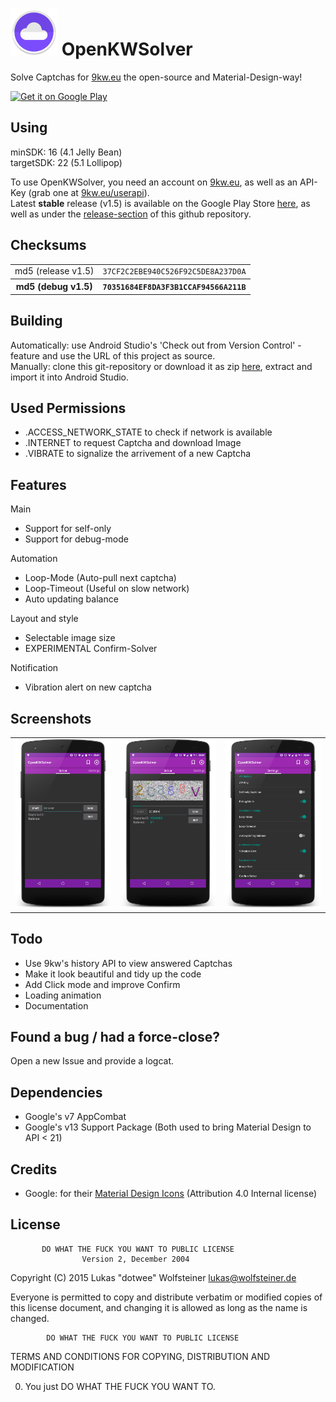 <img width="75px" height="75px" src="Icon.png" />  OpenKWSolver
=================================================================

Solve Captchas for [9kw.eu](http://www.9kw.eu/) the open-source and Material-Design-way!

<a href="https://play.google.com/store/apps/details?id=de.dotwee.openkwsolver">
  <img alt="Get it on Google Play"
       src="https://developer.android.com/images/brand/en_generic_rgb_wo_45.png" />
</a>

Using
-----

minSDK: 16 (4.1 Jelly Bean)
<br>targetSDK: 22 (5.1 Lollipop)

To use OpenKWSolver, you need an account on [9kw.eu](http://www.9kw.eu/), as well as an API-Key (grab one at [9kw.eu/userapi](http://www.9kw.eu/userapi.html)).
<br>Latest **stable** release (v1.5) is available on the Google Play Store [here](https://play.google.com/store/apps/details?id=de.dotwee.openkwsolver), as well as under the [release-section](https://github.com/dotWee/OpenKWSolver/releases) of this github repository.

Checksums
---------

<table>
  <tr>
    <td>md5 (release v1.5)</td>
    <td><code>37CF2C2EBE940C526F92C5DE8A237D0A</code></td>
  </tr>
  
  <tr>
    <th>md5 (debug v1.5)</th>
    <th><code>70351684EF8DA3F3B1CCAF94566A211B</code></th>
  </tr>
</table>

Building
--------

Automatically: use Android Studio's 'Check out from Version Control' - feature and use the URL of this project as source. <br>
Manually: clone this git-repository or download it as zip [here](https://github.com/dotwee/OpenKWSolver/archive/master.zip), extract and import it into Android Studio.

Used Permissions
----------------

+ .ACCESS_NETWORK_STATE to check if network is available
+ .INTERNET to request Captcha and download Image
+ .VIBRATE to signalize the arrivement of a new Captcha

Features
--------

Main
+ Support for self-only
+ Support for debug-mode

Automation
+ Loop-Mode (Auto-pull next captcha)
+ Loop-Timeout (Useful on slow network)
+ Auto updating balance

Layout and style
+ Selectable image size
+ EXPERIMENTAL Confirm-Solver

Notification
+ Vibration alert on new captcha

Screenshots
-----------

<table style="border: 0px;">
    <tr>
        <td><img width="200px" src="art/ScreenshotNormal.png" /></td>
        <td><img width="200px" src="art/ScreenshotWithCaptcha.png" /></td>
        <td><img width="200px" src="art/ScreenshotSettings.png" /></td>
    </tr>
</table>

Todo
----

+ Use 9kw's history API to view answered Captchas
+ Make it look beautiful and tidy up the code
+ Add Click mode and improve Confirm
+ Loading animation
+ Documentation

Found a bug / had a force-close?
--------------------------------

Open a new Issue and provide a logcat.

Dependencies
------------

+ Google's v7 AppCombat
+ Google's v13 Support Package
(Both used to bring Material Design to API < 21)

Credits
-------

+ Google: for their [Material Design Icons](https://github.com/google/material-design-icons) (Attribution 4.0 Internal license)

License
-------

           DO WHAT THE FUCK YOU WANT TO PUBLIC LICENSE
                    Version 2, December 2004

 Copyright (C) 2015 Lukas "dotwee" Wolfsteiner <lukas@wolfsteiner.de>

 Everyone is permitted to copy and distribute verbatim or modified
 copies of this license document, and changing it is allowed as long
 as the name is changed.

            DO WHAT THE FUCK YOU WANT TO PUBLIC LICENSE
   TERMS AND CONDITIONS FOR COPYING, DISTRIBUTION AND MODIFICATION

  0. You just DO WHAT THE FUCK YOU WANT TO.
